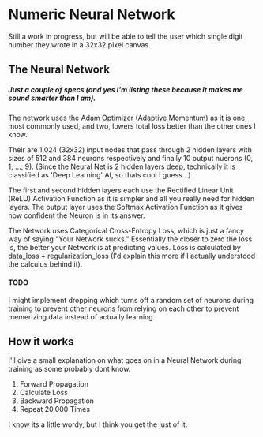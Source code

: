 # Numeric Neural Network
Still a work in progress, but will be able to tell the user which single digit number they wrote in a 32x32 pixel canvas.

## The Neural Network
##### Just a couple of specs (and yes I'm listing these because it makes me sound smarter than I am).

The network uses the Adam Optimizer (Adaptive Momentum) as it is one, most commonly used, and two, lowers total loss better than the other ones I know.

Their are 1,024 (32x32) input nodes that pass through 2 hidden layers with sizes of 512 and 384 neurons respectively and finally 10 output nuerons (0, 1, ..., 9).
(Since the Neural Net is 2 hidden layers deep, technically it is classified as 'Deep Learning' AI, so thats cool I guess...)

The first and second hidden layers each use the Rectified Linear Unit (ReLU) Activation Function as it is simpler and all you really need for hidden layers.
The output layer uses the Softmax Activation Function as it gives how confident the Neuron is in its answer.

The Network uses Categorical Cross-Entropy Loss, which is just a fancy way of saying "Your Network sucks."  Essentially the closer to zero the loss is, the better
your Network is at predicting values.
Loss is calculated by data_loss + regularization_loss (I'd explain this more if I actually understood the calculus behind it).

#### TODO
I might implement dropping which turns off a random set of neurons during training to prevent other neurons from relying on each other to prevent memerizing data
instead of actually learning.

## How it works
I'll give a small explanation on what goes on in a Neural Network during training as some probably dont know.

1. Forward Propagation
1. Calculate Loss
1. Backward Propagation
1. Repeat 20,000 Times

I know its a little wordy, but I think you get the just of it.
